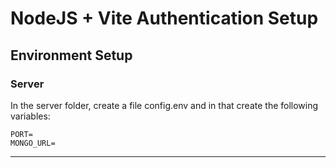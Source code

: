 # NodeJS + Vite Authentication Setup

## Environment Setup

### Server

In the server folder, create a file config.env and in that create the following variables:

```
PORT=
MONGO_URL=
```

---
